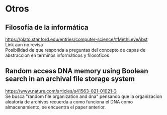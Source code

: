# Otros  

## Filosofía de la informática  
https://plato.stanford.edu/entries/computer-science/#MethLeveAbst  
Link aun no revisa  
Posibilidad de que responda a preguntas del concepto de capas de abstraccion en terminos informáticos y filosoficos   


## Random access DNA memory using Boolean search in an archival file storage system
https://www.nature.com/articles/s41563-021-01021-3  
Se busca "random file organization and dna" pensando que la organizacion aleatoria de archivos recuerda a como funciona el DNA como almacenamiento, se encuentra el paper anterior. 
